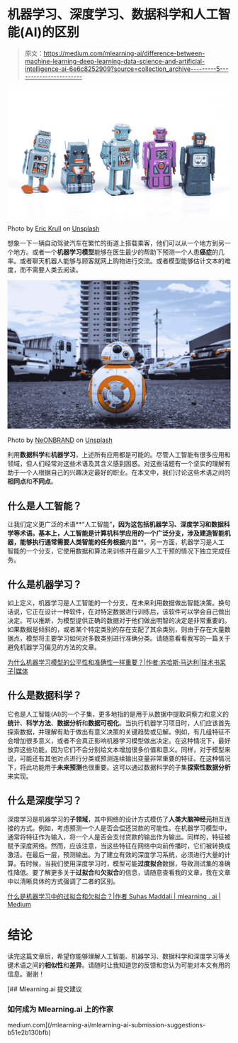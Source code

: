 # 机器学习、深度学习、数据科学和人工智能(AI)的区别

> 原文：<https://medium.com/mlearning-ai/difference-between-machine-learning-deep-learning-data-science-and-artificial-intelligence-ai-6e6c8252909?source=collection_archive---------5----------------------->

![](img/3d5e8400e4d80f6a7d144006d0879ec4.png)

Photo by [Eric Krull](https://unsplash.com/@ekrull?utm_source=medium&utm_medium=referral) on [Unsplash](https://unsplash.com?utm_source=medium&utm_medium=referral)

想象一下一辆自动驾驶汽车在繁忙的街道上搭载乘客，他们可以从一个地方到另一个地方。或者一个**机器学习模型**能够在医生最少的帮助下预测一个人患**癌症**的几率。或者聊天机器人能够与顾客就网上购物进行交流。或者模型能够估计文本的难度，而不需要人类去阅读。

![](img/1630ca26f1a55d55e3e337e20027ea30.png)

Photo by [NeONBRAND](https://unsplash.com/@neonbrand?utm_source=medium&utm_medium=referral) on [Unsplash](https://unsplash.com?utm_source=medium&utm_medium=referral)

利用**数据科学**和**机器学习**，上述所有应用都是可能的。尽管人工智能有很多应用和领域，但人们经常对这些术语及其含义感到困惑。对这些话题有一个坚实的理解有助于一个人根据自己的兴趣决定最好的职业。在本文中，我们讨论这些术语之间的**相同点**和**不同点**。

## 什么是人工智能？

让我们定义更广泛的术语**“人工智能”**，因为这包括机器学习、深度学习和数据科学等术语。基本上，人工智能是计算机科学应用的一个广泛分支，涉及建造智能机器，能够执行通常需要人类智能的任务根据**内置**。另一方面，机器学习是人工智能的一个分支，它使用数据和算法来训练并在最少人工干预的情况下独立完成任务。

## **什么是机器学习？**

如上定义，机器学习是人工智能的一个分支，在未来利用数据做出智能决策。换句话说，它正在设计一种软件，在对特定数据进行训练后，该软件可以学会自己做出决定。可以推断，为模型提供正确的数据对于他们做出明智的决定是非常重要的。如果数据是倾斜的，或者某个特定类别的存在支配了其余类别，则由于存在大量数据点，模型将主要学习如何对多数类别进行准确分类。请随意看看我写的一篇关于避免机器学习偏见的方法的文章。

[为什么机器学习模型的公平性和准确性一样重要？|作者:苏哈斯·马达利|技术书呆子|媒体](/nerd-for-tech/why-it-is-just-as-important-for-machine-learning-models-to-be-fair-as-being-accurate-3ba1f0e62123)

## 什么是数据科学？

它也是人工智能(AI)的一个子集，更多地指的是用于从数据中提取洞察力和意义的**统计**、**科学方法**、**数据分析**和**数据可视化**。当执行机器学习项目时，人们应该首先探索数据，并理解有助于做出有意义决策的关键趋势或见解。例如，有几组特征不会增加很多意义，或者不会真正影响机器学习模型做出决定。在这种情况下，最好放弃这些功能，因为它们不会分别给文本增加很多价值和意义。同样，对于模型来说，可能还有其他对点进行分类或预测连续输出变量非常重要的特征。在这种情况下，将此功能用于**未来预测**也很重要。这可以通过数据科学的子集**探索性数据分析**来实现。

## **什么是深度学习？**

深度学习是机器学习的**子领域**，其中网络的设计方式模仿了**人类大脑神经元**相互连接的方式。例如，考虑预测一个人是否会偿还贷款的可能性。在机器学习模型中，通常将特征作为输入，将一个人是否会支付贷款的输出作为输出。同样的，特征被赋予深度网络。然而，应该注意，当这些特征在网络中向前传播时，它们被转换成激活。在最后一层，预测输出。为了建立有效的深度学习系统，必须进行大量的计算。有时候，当我们使用深度学习时，模型可能**过度拟合**数据，导致测试集的准确性降低。要了解更多关于**过拟合**和**欠拟合**的信息，请随意查看我的文章，我在文章中以清晰具体的方式强调了二者的区别。

[什么是机器学习中的过拟合和欠拟合？|作者 Suhas Maddali | mlearning . ai | Medium](/mlearning-ai/what-is-overfitting-and-underfitting-in-machine-learning-6817ba47e37a)

# 结论

读完这篇文章后，希望你能够理解人工智能、机器学习、数据科学和深度学习等关键术语之间的**相似性**和**差异**。请随时让我知道您的反馈和您认为可能对本文有用的信息。谢谢！

[](/mlearning-ai/mlearning-ai-submission-suggestions-b51e2b130bfb) [## Mlearning.ai 提交建议

### 如何成为 Mlearning.ai 上的作家

medium.com](/mlearning-ai/mlearning-ai-submission-suggestions-b51e2b130bfb)